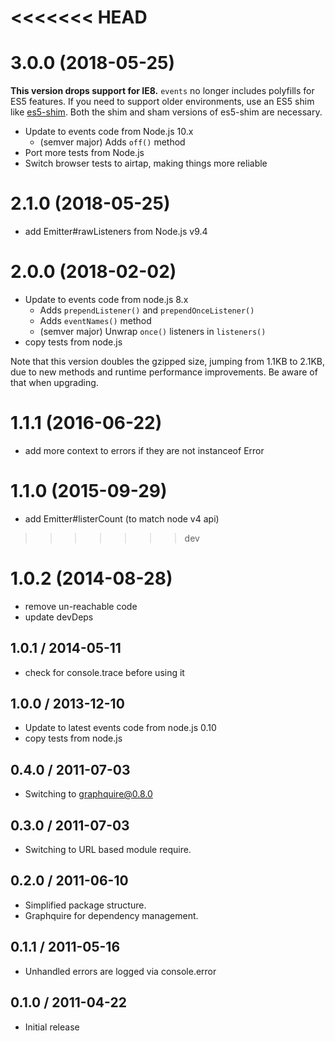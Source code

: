<<<<<<< HEAD
=======
# 3.0.0 (2018-05-25)

**This version drops support for IE8.** `events` no longer includes polyfills
for ES5 features. If you need to support older environments, use an ES5 shim
like [es5-shim](https://npmjs.com/package/es5-shim). Both the shim and sham
versions of es5-shim are necessary.

  - Update to events code from Node.js 10.x
    - (semver major) Adds `off()` method
  - Port more tests from Node.js
  - Switch browser tests to airtap, making things more reliable

# 2.1.0 (2018-05-25)

  - add Emitter#rawListeners from Node.js v9.4

# 2.0.0 (2018-02-02)

  - Update to events code from node.js 8.x
    - Adds `prependListener()` and `prependOnceListener()`
    - Adds `eventNames()` method
    - (semver major) Unwrap `once()` listeners in `listeners()`
  - copy tests from node.js

Note that this version doubles the gzipped size, jumping from 1.1KB to 2.1KB,
due to new methods and runtime performance improvements. Be aware of that when
upgrading.

# 1.1.1 (2016-06-22)

  - add more context to errors if they are not instanceof Error

# 1.1.0 (2015-09-29)

  - add Emitter#listerCount (to match node v4 api)

>>>>>>> dev
# 1.0.2 (2014-08-28)

  - remove un-reachable code
  - update devDeps

## 1.0.1 / 2014-05-11

  - check for console.trace before using it

## 1.0.0 / 2013-12-10

  - Update to latest events code from node.js 0.10
  - copy tests from node.js

## 0.4.0 / 2011-07-03 ##

  - Switching to graphquire@0.8.0

## 0.3.0 / 2011-07-03 ##

  - Switching to URL based module require.

## 0.2.0 / 2011-06-10 ##

  - Simplified package structure.
  - Graphquire for dependency management.

## 0.1.1 / 2011-05-16 ##

  - Unhandled errors are logged via console.error

## 0.1.0 / 2011-04-22 ##

  - Initial release
